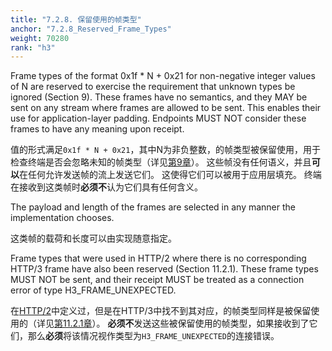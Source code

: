 ```yaml
---
title: "7.2.8. 保留使用的帧类型"
anchor: "7.2.8_Reserved_Frame_Types"
weight: 70280
rank: "h3"
---
```


Frame types of the format 0x1f * N + 0x21 for non-negative integer values of N are reserved to exercise the requirement that unknown types be ignored (Section 9). These frames have no semantics, and they MAY be sent on any stream where frames are allowed to be sent. This enables their use for application-layer padding. Endpoints MUST NOT consider these frames to have any meaning upon receipt.

值的形式满足`0x1f * N + 0x21`，其中N为非负整数，的帧类型被保留使用，用于检查终端是否会忽略未知的帧类型（详见[第9章]()）。
这些帧没有任何语义，并且**可以**在任何允许发送帧的流上发送它们。
这使得它们可以被用于应用层填充。
终端在接收到这类帧时**必须不**认为它们具有任何含义。

The payload and length of the frames are selected in any manner the implementation chooses.

这类帧的载荷和长度可以由实现随意指定。

Frame types that were used in HTTP/2 where there is no corresponding HTTP/3 frame have also been reserved (Section 11.2.1). These frame types MUST NOT be sent, and their receipt MUST be treated as a connection error of type H3_FRAME_UNEXPECTED.

在[HTTP/2]()中定义过，但是在HTTP/3中找不到其对应，的帧类型同样是被保留使用的（详见[第11.2.1章]()）。
**必须不**发送这些被保留使用的帧类型，如果接收到了它们，那么**必须**将该情况视作类型为`H3_FRAME_UNEXPECTED`的连接错误。
